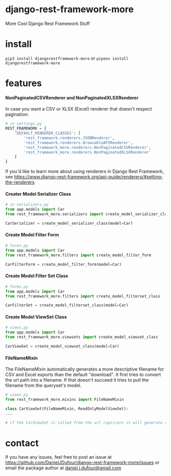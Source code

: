 # django-rest-framework-more
More Cool Django Rest Framework Stuff

# install
`pip3 install djangorestframework-more` or `pipenv install djangorestframework-more`

# features
#### NonPaginatedCSVRenderer and NonPaginatedXLSXRenderer
In case you want a CSV or XLSX (Excel) renderer that doesn't respect pagination:
```python
# in settings.py
REST_FRAMEWORK = {
    'DEFAULT_RENDERER_CLASSES': [
        'rest_framework.renderers.JSONRenderer',
        'rest_framework.renderers.BrowsableAPIRenderer',
        'rest_framework_more.renderers.NonPaginatedCSVRenderer',
        'rest_framework_more.renderers.NonPaginatedXLSXRenderer'
    ]
}
```
If you'd like to learn more about using renderers in Django Rest Framework, see https://www.django-rest-framework.org/api-guide/renderers/#setting-the-renderers

#### Creater Model Serializer Class
```python
# in serializers.py
from app.models import Car
from rest_framework_more.serializers import create_model_serializer_class

CarSerializer = create_model_serializer_class(model=Car)
```

#### Create Model Filter Form
```python
# forms.py
from app.models import Car
from rest_framework_more.filters import create_model_filter_form

CarFilterForm = create_model_filter_form(model=Car)
```

#### Create Model Filter Set Class
```python
# forms.py
from app.models import Car
from rest_framework_more.filters import create_model_filterset_class

CarFilterSet = create_model_filterset_class(model=Car)
```

#### Create Model ViewSet Class
```python
# views.py
from app.models import Car
from rest_framework_more.viewsets import create_model_viewset_class

CarViewSet = create_model_viewset_class(model=Car)
```

#### FileNameMixin
The FileNameMixin automatically generates a more descriptive filename for CSV and Excel exports than the default "download".
It first tries to convert the url path into a filename.  If that doesn't succeed it tries to pull the filename from the queryset's model.
```python
# views.py
from rest_framework_more.mixins import FileNameMixin

class CarViewSet(FileNameMixin, ReadOnlyModelViewSet):
...    

# if the CarViewSet is called from the url /api/cars it will generate a download filename of api_cars.csv
```

# contact
If you have any issues, feel free to post an issue at https://github.com/DanielJDufour/django-rest-framework-more/issues or email the package author at daniel.j.dufour@gmail.com
